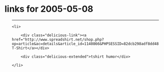# links for 2005-05-08

<ul class="delicious">

-------------------------------

	<li>

		<div class="delicious-link"><a href="http://www.spreadshirt.net/shop.php?op=article&ac=details&article_id=1140866&PHPSESSID=82dcb298adf8dd4811d1a6925edcb483#top">Bildrechte T-Shirt</a></div>

		<div class="delicious-extended">tshirt humor</div>

	</li>

</ul>